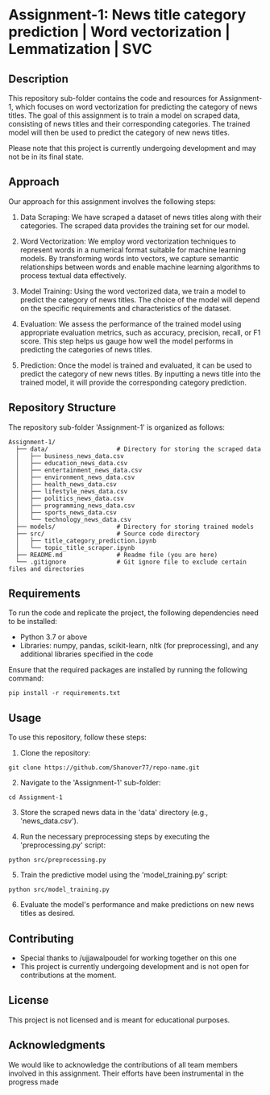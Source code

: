 # Assignment-1: News title category prediction | Word vectorization | Lemmatization | SVC

## Description
This repository sub-folder contains the code and resources for Assignment-1, which focuses on word vectorization for predicting the category of news titles. The goal of this assignment is to train a model on scraped data, consisting of news titles and their corresponding categories. The trained model will then be used to predict the category of new news titles.

Please note that this project is currently undergoing development and may not be in its final state.

## Approach
Our approach for this assignment involves the following steps:

1. Data Scraping: We have scraped a dataset of news titles along with their categories. The scraped data provides the training set for our model.

2. Word Vectorization: We employ word vectorization techniques to represent words in a numerical format suitable for machine learning models. By transforming words into vectors, we capture semantic relationships between words and enable machine learning algorithms to process textual data effectively.

3. Model Training: Using the word vectorized data, we train a model to predict the category of news titles. The choice of the model will depend on the specific requirements and characteristics of the dataset.

4. Evaluation: We assess the performance of the trained model using appropriate evaluation metrics, such as accuracy, precision, recall, or F1 score. This step helps us gauge how well the model performs in predicting the categories of news titles.

5. Prediction: Once the model is trained and evaluated, it can be used to predict the category of new news titles. By inputting a news title into the trained model, it will provide the corresponding category prediction.

## Repository Structure
The repository sub-folder 'Assignment-1' is organized as follows:

```
Assignment-1/
  ├── data/                   # Directory for storing the scraped data
  │   ├── business_news_data.csv
  │   ├── education_news_data.csv
  │   ├── entertainment_news_data.csv
  │   ├── environment_news_data.csv
  │   ├── health_news_data.csv
  │   ├── lifestyle_news_data.csv
  │   ├── politics_news_data.csv
  │   ├── programming_news_data.csv
  │   ├── sports_news_data.csv
  │   └── technology_news_data.csv
  ├── models/                 # Directory for storing trained models
  ├── src/                    # Source code directory
  │   ├── title_category_prediction.ipynb
  │   └── topic_title_scraper.ipynb
  ├── README.md               # Readme file (you are here)
  └── .gitignore              # Git ignore file to exclude certain files and directories

```

## Requirements
To run the code and replicate the project, the following dependencies need to be installed:

- Python 3.7 or above
- Libraries: numpy, pandas, scikit-learn, nltk (for preprocessing), and any additional libraries specified in the code

Ensure that the required packages are installed by running the following command:

```
pip install -r requirements.txt
```

## Usage
To use this repository, follow these steps:

1. Clone the repository:

```
git clone https://github.com/Shanover77/repo-name.git
```

2. Navigate to the 'Assignment-1' sub-folder:

```
cd Assignment-1
```

3. Store the scraped news data in the 'data' directory (e.g., 'news_data.csv').

4. Run the necessary preprocessing steps by executing the 'preprocessing.py' script:

```
python src/preprocessing.py
```

5. Train the predictive model using the 'model_training.py' script:

```
python src/model_training.py
```

6. Evaluate the model's performance and make predictions on new news titles as desired.

## Contributing
- Special thanks to /ujjawalpoudel for working together on this one
- This project is currently undergoing development and is not open for contributions at the moment.

## License
This project is not licensed and is meant for educational purposes.

## Acknowledgments
We would like to acknowledge the contributions of all team members involved in this assignment. Their efforts have been instrumental in the progress made
